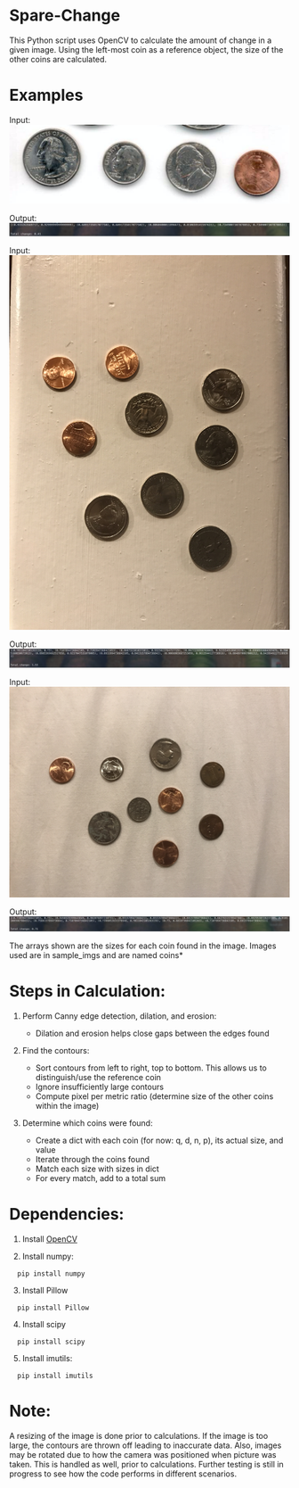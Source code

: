 # Spare-Change
This Python script uses OpenCV to calculate the amount of change in a given image. Using the left-most coin as a reference object, the size of the other coins are calculated.

# Examples
Input:
![Alt text](/sample_imgs/coins1.png?raw=true "Script in Action")

Output:
![Alt text](/sample_imgs/output1.png?raw=true "Script in Action")

Input:
![Alt text](/sample_imgs/coins4.JPG?raw=true "Script in Action")

Output:
![Alt text](/sample_imgs/output2.png?raw=true "Script in Action")

Input:
![Alt text](/sample_imgs/coins5.jpg?raw=true "Script in Action")

Output:
![Alt text](/sample_imgs/output3.png?raw=true "Script in Action")

The arrays shown are the sizes for each coin found in the image. Images used are in sample_imgs and are named coins*


# Steps in Calculation:
  1. Perform Canny edge detection, dilation, and erosion:
      * Dilation and erosion helps close gaps between the edges found
      
  2. Find the contours:
      * Sort contours from left to right, top to bottom. This allows us to distinguish/use the reference coin
      * Ignore insufficiently large contours
      * Compute pixel per metric ratio (determine size of the other coins within the image)
      
  3. Determine which coins were found:
      * Create a dict with each coin (for now: q, d, n, p), its actual size, and value
      * Iterate through the coins found
      * Match each size with sizes in dict
      * For every match, add to a total sum

# Dependencies:
  1. Install [OpenCV](http://www.pyimagesearch.com/2016/10/24/ubuntu-16-04-how-to-install-opencv/)
      
  2. Install numpy:
  
  ```
    pip install numpy
  ```  
  3. Install Pillow
  
  ```
    pip install Pillow
  ```
  4. Install scipy
  
  ```
    pip install scipy
  ```  
  5. Install imutils:
  
  ```
    pip install imutils
  ```
  
# Note:
A resizing of the image is done prior to calculations. If the image is too large, the contours are thrown off leading to  inaccurate data. Also, images may be rotated due to how the camera was positioned when picture was taken. This is handled as well, prior to calculations. Further testing is still in progress to see how the code performs in different scenarios.
